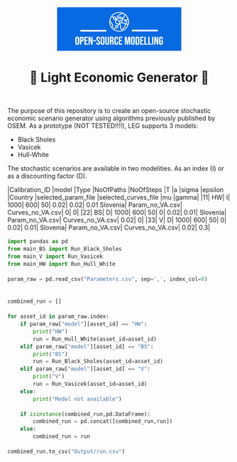 <div align="center">
  <a href="https://github.com/open-source-modelling" target="_blank">
    <picture>
      <img src="images/OSM_logo.jpeg" width=280 alt="Logo"/>
    </picture>
  </a>
</div>


<h1 align="center" style="border-botom: none">
  <b>
    🐍 Light Economic Generator 🐍     
  </b>
</h1>

</br>

The purpose of this repository is to create an open-source stochastic economic scenario generator using algorithms previously published by OSEM.
As a prototype (NOT TESTED!!!!), LEG supports 3 models:
 - Black Sholes
 - Vasicek
 - Hull-White

The stochastic scenarios are available in two modelities. As an index (I) or as a discounting factor (D).

|Calibration_ID	|model	|Type	|NoOfPaths	|NoOfSteps	|T	|a	|sigma	|epsilon	|Country	|selected_param_file	|selected_curves_file	|mu	|gamma|
|11|	HW|	I|	1000|	600|	50|	0.02|	0.02|	0.01	Slovenia|	Param_no_VA.csv|	Curves_no_VA.csv|	0|	0|
|22|	BS|	D|	1000|	600|	50|	0|	0.02|	0.01|	Slovenia|	Param_no_VA.csv|	Curves_no_VA.csv|	0.02|	0|
|33|	V|	D|	1000|	600|	50|	0|	0.02|	0.01|	Slovenia|	Param_no_VA.csv|	Curves_no_VA.csv|	0.02|	0.3|




```python
import pandas as pd
from main_BS import Run_Black_Sholes
from main_V import Run_Vasicek
from main_HW import Run_Hull_White

param_raw = pd.read_csv("Parameters.csv", sep=',', index_col=0)


combined_run = []

for asset_id in param_raw.index:
    if param_raw["model"][asset_id] == "HW":
        print("HW")
        run = Run_Hull_White(asset_id=asset_id)        
    elif param_raw["model"][asset_id] == "BS":
        print("BS")
        run = Run_Black_Sholes(asset_id=asset_id)
    elif param_raw["model"][asset_id] == "V":
        print("V")
        run = Run_Vasicek(asset_id=asset_id)
    else:
        print("Model not available")

    if isinstance(combined_run,pd.DataFrame):
        combined_run = pd.concat([combined_run,run])
    else:
        combined_run = run

combined_run.to_csv("Output/run.csv")
```

